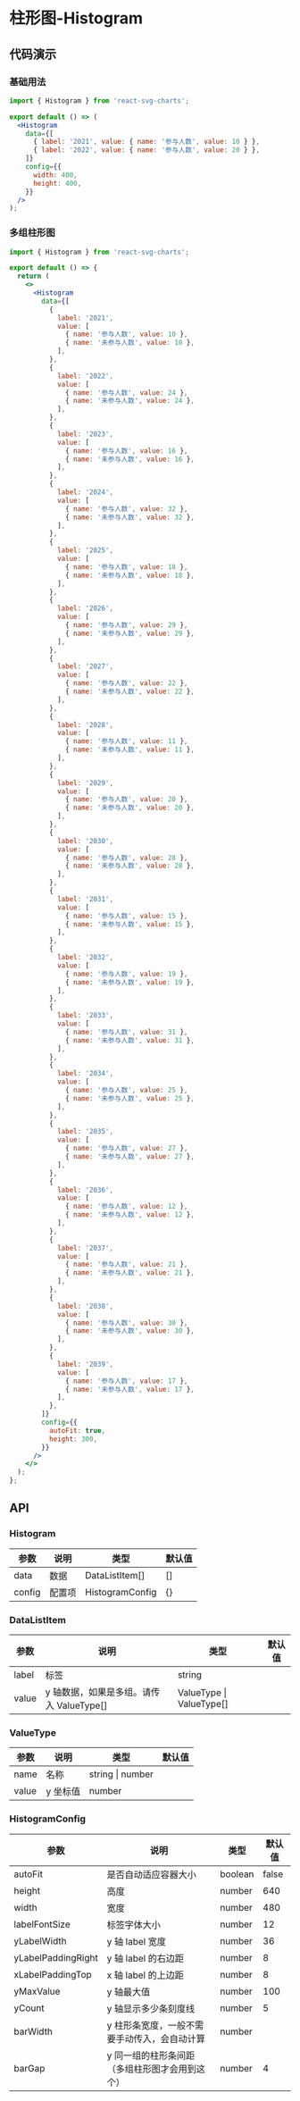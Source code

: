 # 柱形图-Histogram

## 代码演示

### 基础用法

```jsx
import { Histogram } from 'react-svg-charts';

export default () => (
  <Histogram
    data={[
      { label: '2021', value: { name: '参与人数', value: 10 } },
      { label: '2022', value: { name: '参与人数', value: 20 } },
    ]}
    config={{
      width: 400,
      height: 400,
    }}
  />
);
```

### 多组柱形图

```jsx
import { Histogram } from 'react-svg-charts';

export default () => {
  return (
    <>
      <Histogram
        data={[
          {
            label: '2021',
            value: [
              { name: '参与人数', value: 10 },
              { name: '未参与人数', value: 10 },
            ],
          },
          {
            label: '2022',
            value: [
              { name: '参与人数', value: 24 },
              { name: '未参与人数', value: 24 },
            ],
          },
          {
            label: '2023',
            value: [
              { name: '参与人数', value: 16 },
              { name: '未参与人数', value: 16 },
            ],
          },
          {
            label: '2024',
            value: [
              { name: '参与人数', value: 32 },
              { name: '未参与人数', value: 32 },
            ],
          },
          {
            label: '2025',
            value: [
              { name: '参与人数', value: 18 },
              { name: '未参与人数', value: 18 },
            ],
          },
          {
            label: '2026',
            value: [
              { name: '参与人数', value: 29 },
              { name: '未参与人数', value: 29 },
            ],
          },
          {
            label: '2027',
            value: [
              { name: '参与人数', value: 22 },
              { name: '未参与人数', value: 22 },
            ],
          },
          {
            label: '2028',
            value: [
              { name: '参与人数', value: 11 },
              { name: '未参与人数', value: 11 },
            ],
          },
          {
            label: '2029',
            value: [
              { name: '参与人数', value: 20 },
              { name: '未参与人数', value: 20 },
            ],
          },
          {
            label: '2030',
            value: [
              { name: '参与人数', value: 28 },
              { name: '未参与人数', value: 28 },
            ],
          },
          {
            label: '2031',
            value: [
              { name: '参与人数', value: 15 },
              { name: '未参与人数', value: 15 },
            ],
          },
          {
            label: '2032',
            value: [
              { name: '参与人数', value: 19 },
              { name: '未参与人数', value: 19 },
            ],
          },
          {
            label: '2033',
            value: [
              { name: '参与人数', value: 31 },
              { name: '未参与人数', value: 31 },
            ],
          },
          {
            label: '2034',
            value: [
              { name: '参与人数', value: 25 },
              { name: '未参与人数', value: 25 },
            ],
          },
          {
            label: '2035',
            value: [
              { name: '参与人数', value: 27 },
              { name: '未参与人数', value: 27 },
            ],
          },
          {
            label: '2036',
            value: [
              { name: '参与人数', value: 12 },
              { name: '未参与人数', value: 12 },
            ],
          },
          {
            label: '2037',
            value: [
              { name: '参与人数', value: 21 },
              { name: '未参与人数', value: 21 },
            ],
          },
          {
            label: '2038',
            value: [
              { name: '参与人数', value: 30 },
              { name: '未参与人数', value: 30 },
            ],
          },
          {
            label: '2039',
            value: [
              { name: '参与人数', value: 17 },
              { name: '未参与人数', value: 17 },
            ],
          },
        ]}
        config={{
          autoFit: true,
          height: 300,
        }}
      />
    </>
  );
};
```

## API

### Histogram

| 参数   | 说明   | 类型            | 默认值 |
| ------ | ------ | --------------- | ------ |
| data   | 数据   | DataListItem[]  | []     |
| config | 配置项 | HistogramConfig | {}     |

### DataListItem

| 参数  | 说明                                     | 类型                     | 默认值 |
| ----- | ---------------------------------------- | ------------------------ | ------ |
| label | 标签                                     | string                   |        |
| value | y 轴数据，如果是多组。请传入 ValueType[] | ValueType \| ValueType[] |        |

### ValueType

| 参数  | 说明     | 类型             | 默认值 |
| ----- | -------- | ---------------- | ------ |
| name  | 名称     | string \| number |        |
| value | y 坐标值 | number           |        |

### HistogramConfig

| 参数               | 说明                                           | 类型    | 默认值 |
| ------------------ | ---------------------------------------------- | ------- | ------ |
| autoFit            | 是否自动适应容器大小                           | boolean | false  |
| height             | 高度                                           | number  | 640    |
| width              | 宽度                                           | number  | 480    |
| labelFontSize      | 标签字体大小                                   | number  | 12     |
| yLabelWidth        | y 轴 label 宽度                                | number  | 36     |
| yLabelPaddingRight | y 轴 label 的右边距                            | number  | 8      |
| xLabelPaddingTop   | x 轴 label 的上边距                            | number  | 8      |
| yMaxValue          | y 轴最大值                                     | number  | 100    |
| yCount             | y 轴显示多少条刻度线                           | number  | 5      |
| barWidth           | y 柱形条宽度，一般不需要手动传入，会自动计算   | number  |        |
| barGap             | y 同一组的柱形条间距（多组柱形图才会用到这个） | number  | 4      |
